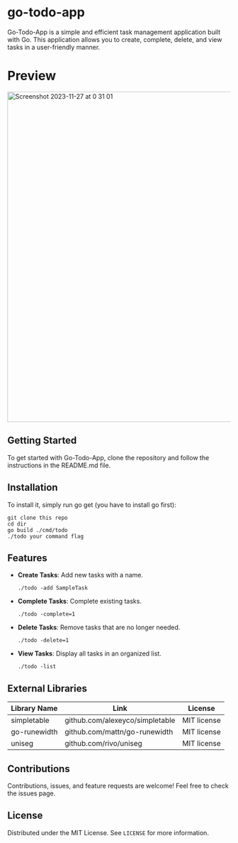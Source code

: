 # go-todo-app

Go-Todo-App is a simple and efficient task management application built with Go. This application allows you to create, complete, delete, and view tasks in a user-friendly manner. 

# Preview
<img width="744" alt="Screenshot 2023-11-27 at 0 31 01" src="https://github.com/zebra1yw/go-todo-app/assets/151030350/f01d5f3c-61e3-48d6-ae67-fdcb6522ea87">

## Getting Started
To get started with Go-Todo-App, clone the repository and follow the instructions in the README.md file.

## Installation
To install it, simply run go get (you have to install go first):
```
git clone this repo
cd dir
go build ./cmd/todo
./todo your command flag
```

## Features
- **Create Tasks**: Add new tasks with a name.
  ```
  ./todo -add SampleTask
  ```
- **Complete Tasks**: Complete existing tasks.
  ```
  ./todo -complete=1
  ```
- **Delete Tasks**: Remove tasks that are no longer needed.
   ```
  ./todo -delete=1
  ```
- **View Tasks**: Display all tasks in an organized list.
  ```
  ./todo -list
  ```
## External Libraries
| Library Name | Link | License | 
|---|---|---|
| simpletable | github.com/alexeyco/simpletable| MIT license|
| go-runewidth | github.com/mattn/go-runewidth| MIT license |
| uniseg| github.com/rivo/uniseg| MIT license |

## Contributions
Contributions, issues, and feature requests are welcome! Feel free to check the issues page.

## License
Distributed under the MIT License. See `LICENSE` for more information.
